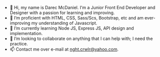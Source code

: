 - 👋 Hi, my name is Darec McDaniel. I'm a Junior Front End Developer and Designer with a passion for learning and improving.
- 👀 I’m proficient with HTML, CSS, Sass/Scs, Bootstrap, etc and am ever-improving my understanding of Javascript.
- 🌱 I’m currently learning Node JS, Express JS, API design and implementation.
- 💞️ I’m looking to collaborate on anything that I can help with; I need the practice.
- 📫 Contact me over e-mail at nght.crwlr@yahoo.com.

<!---
sent1nel101/sent1nel101 is a ✨ special ✨ repository because its `README.md` (this file) appears on your GitHub profile.
You can click the Preview link to take a look at your changes.
--->

